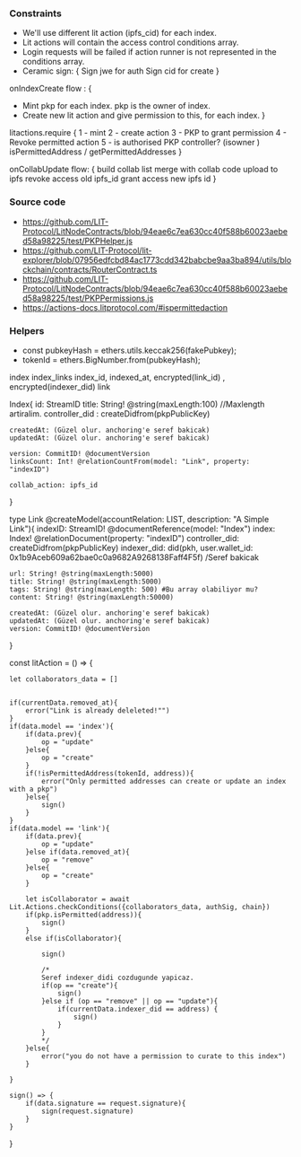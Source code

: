 ### Constraints
- We'll use different lit action (ipfs_cid) for each index.
- Lit actions will contain the access control conditions array.
- Login requests will be failed if action runner is not represented in the conditions array.
- Ceramic sign: {
  Sign jwe for auth
  Sign cid for create
}

onIndexCreate flow : {
- Mint pkp for each index. pkp is the owner of index.
- Create new lit action and give permission to this, for each index.
}

litactions.require {
    1 - mint
    2 - create action
    3 - PKP to grant permission
    4 - Revoke permitted action
    5 - is authorised PKP controller? (isowner ) isPermittedAddress / getPermittedAddresses
}

onCollabUpdate flow: {
    build collab list
    merge with collab code
    upload to ipfs
    revoke access old ipfs_id
    grant access new ipfs id
}


### Source code
- https://github.com/LIT-Protocol/LitNodeContracts/blob/94eae6c7ea630cc40f588b60023aebed58a98225/test/PKPHelper.js
- https://github.com/LIT-Protocol/lit-explorer/blob/07956edfcbd84ac1773cdd342babcbe9aa3ba894/utils/blockchain/contracts/RouterContract.ts
- https://github.com/LIT-Protocol/LitNodeContracts/blob/94eae6c7ea630cc40f588b60023aebed58a98225/test/PKPPermissions.js
- https://actions-docs.litprotocol.com/#ispermittedaction

### Helpers
- const pubkeyHash = ethers.utils.keccak256(fakePubkey);
- tokenId = ethers.BigNumber.from(pubkeyHash);


index
index_links index_id, indexed_at, encrypted(link_id) , encrypted(indexer_did)
link


Index{
    id: StreamID
    title: String! @string(maxLength:100) //Maxlength artiralim.
    controller_did : createDidfrom(pkpPublicKey)
    
    createdAt: (Güzel olur. anchoring'e seref bakicak)
    updatedAt: (Güzel olur. anchoring'e seref bakicak)

    version: CommitID! @documentVersion
    linksCount: Int! @relationCountFrom(model: "Link", property: "indexID")

    collab_action: ipfs_id
}

type Link @createModel(accountRelation: LIST, description: "A Simple Link"){
    indexID: StreamID! @documentReference(model: "Index")
    index: Index! @relationDocument(property: "indexID")
    controller_did: createDidfrom(pkpPublicKey)
    indexer_did: did(pkh, user.wallet_id: 0x1b9Aceb609a62bae0c0a9682A9268138Faff4F5f) /Seref bakicak

    url: String! @string(maxLength:5000)
    title: String! @string(maxLength:5000)
    tags: String! @string(maxLength: 500) #Bu array olabiliyor mu?
    content: String! @string(maxLength:50000)

    createdAt: (Güzel olur. anchoring'e seref bakicak)
    updatedAt: (Güzel olur. anchoring'e seref bakicak)
    version: CommitID! @documentVersion
}

const litAction = () => {

    let collaborators_data = []


    if(currentData.removed_at){
        error("Link is already deleleted!"")
    }
    if(data.model == 'index'){
        if(data.prev){
            op = "update"
        }else{
            op = "create"
        }
        if(!isPermittedAddress(tokenId, address)){
            error("Only permitted addresses can create or update an index with a pkp")
        }else{
            sign()
        }
    }
    if(data.model == 'link'){
        if(data.prev){
            op = "update"
        }else if(data.removed_at){
            op = "remove"
        }else{
            op = "create"
        }

        let isCollaborator = await Lit.Actions.checkConditions({collaborators_data, authSig, chain})
        if(pkp.isPermitted(address)){
            sign() 
        }
        else if(isCollaborator){

            sign()

            /*
            Seref indexer_didi cozdugunde yapicaz.
            if(op == "create"){
                sign()
            }else if (op == "remove" || op == "update"){
                if(currentData.indexer_did == address) {
                    sign()
                }
            }
            */
        }else{
            error("you do not have a permission to curate to this index")
        }
        
    }

    sign() => {
        if(data.signature == request.signature){
            sign(request.signature)
        }
    }


}

